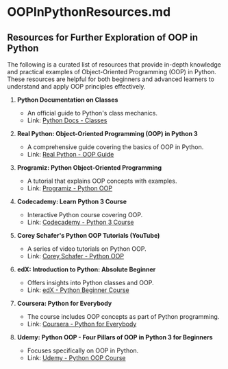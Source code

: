 # OOPInPythonResources.md

## Resources for Further Exploration of OOP in Python

The following is a curated list of resources that provide in-depth knowledge and practical examples of Object-Oriented Programming (OOP) in Python. These resources are helpful for both beginners and advanced learners to understand and apply OOP principles effectively.

1. **Python Documentation on Classes**
   - An official guide to Python's class mechanics.
   - Link: [Python Docs - Classes](https://docs.python.org/3/tutorial/classes.html)

2. **Real Python: Object-Oriented Programming (OOP) in Python 3**
   - A comprehensive guide covering the basics of OOP in Python.
   - Link: [Real Python - OOP Guide](https://realpython.com/python3-object-oriented-programming/)

3. **Programiz: Python Object-Oriented Programming**
   - A tutorial that explains OOP concepts with examples.
   - Link: [Programiz - Python OOP](https://www.programiz.com/python-programming/object-oriented-programming)

4. **Codecademy: Learn Python 3 Course**
   - Interactive Python course covering OOP.
   - Link: [Codecademy - Python 3 Course](https://www.codecademy.com/learn/learn-python-3)

5. **Corey Schafer's Python OOP Tutorials (YouTube)**
   - A series of video tutorials on Python OOP.
   - Link: [Corey Schafer - Python OOP](https://www.youtube.com/playlist?list=PL-osiE80TeTsqhIuOqKhwlXsIBIdSeYtc)

6. **edX: Introduction to Python: Absolute Beginner**
   - Offers insights into Python classes and OOP.
   - Link: [edX - Python Beginner Course](https://www.edx.org/course/introduction-to-python-absolute-beginner)

7. **Coursera: Python for Everybody**
   - The course includes OOP concepts as part of Python programming.
   - Link: [Coursera - Python for Everybody](https://www.coursera.org/specializations/python)

8. **Udemy: Python OOP - Four Pillars of OOP in Python 3 for Beginners**
   - Focuses specifically on OOP in Python.
   - Link: [Udemy - Python OOP Course](https://www.udemy.com/course/python-oop-four-pillars/)
